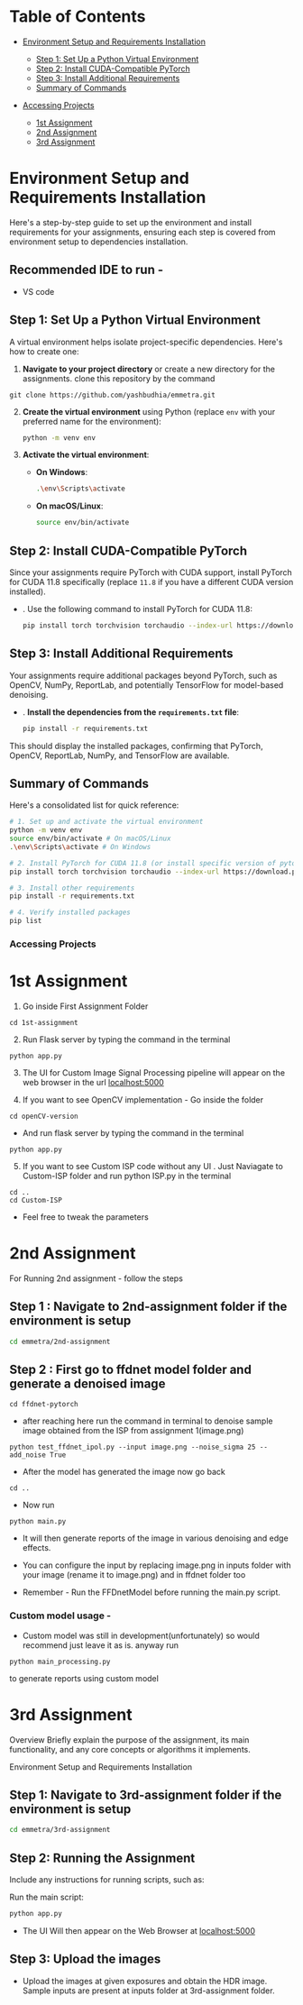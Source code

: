 # Table of Contents

- [Environment Setup and Requirements Installation](#environment-setup-and-requirements-installation)

  - [Step 1: Set Up a Python Virtual Environment](#step-1-set-up-a-python-virtual-environment)
  - [Step 2: Install CUDA-Compatible PyTorch](#step-2-install-cuda-compatible-pytorch)
  - [Step 3: Install Additional Requirements](#step-3-install-additional-requirements)
  - [Summary of Commands](#summary-of-commands)

- [Accessing Projects](#accessing-projects)
  - [1st Assignment](#1st-assignment)
  - [2nd Assignment](#2nd-assignment)
  - [3rd Assignment](#3rd-assignment)

# Environment Setup and Requirements Installation

Here's a step-by-step guide to set up the environment and install requirements for your assignments, ensuring each step is covered from environment setup to dependencies installation.

## Recommended IDE to run -

- VS code

## Step 1: Set Up a Python Virtual Environment

A virtual environment helps isolate project-specific dependencies. Here's how to create one:

1. **Navigate to your project directory** or create a new directory for the assignments. clone this repository by the command

```
git clone https://github.com/yashbudhia/emmetra.git
```

2. **Create the virtual environment** using Python (replace `env` with your preferred name for the environment):

   ```bash
   python -m venv env
   ```

3. **Activate the virtual environment**:

   - **On Windows**:

     ```bash
     .\env\Scripts\activate
     ```

   - **On macOS/Linux**:

     ```bash
     source env/bin/activate
     ```

## Step 2: Install CUDA-Compatible PyTorch

Since your assignments require PyTorch with CUDA support, install PyTorch for CUDA 11.8 specifically (replace `11.8` if you have a different CUDA version installed).

- . Use the following command to install PyTorch for CUDA 11.8:

  ```bash
  pip install torch torchvision torchaudio --index-url https://download.pytorch.org/whl/cu118
  ```

## Step 3: Install Additional Requirements

Your assignments require additional packages beyond PyTorch, such as OpenCV, NumPy, ReportLab, and potentially TensorFlow for model-based denoising.

- . **Install the dependencies from the `requirements.txt` file**:

  ```bash
  pip install -r requirements.txt
  ```

This should display the installed packages, confirming that PyTorch, OpenCV, ReportLab, NumPy, and TensorFlow are available.

## Summary of Commands

Here's a consolidated list for quick reference:

```bash
# 1. Set up and activate the virtual environment
python -m venv env
source env/bin/activate # On macOS/Linux
.\env\Scripts\activate # On Windows

# 2. Install PyTorch for CUDA 11.8 (or install specific version of pytorch for your version of cuda)
pip install torch torchvision torchaudio --index-url https://download.pytorch.org/whl/cu118

# 3. Install other requirements
pip install -r requirements.txt

# 4. Verify installed packages
pip list
```

### Accessing Projects

# 1st Assignment

1. Go inside First Assignment Folder

```
cd 1st-assignment

```

2. Run Flask server by typing the command in the terminal

```
python app.py
```

3. The UI for Custom Image Signal Processing pipeline will appear on the web browser in the url [localhost:5000](http://127.0.0.1:5000)

4. If you want to see OpenCV implementation - Go inside the folder

```
cd openCV-version
```

- And run flask server by typing the command in the terminal

```
python app.py
```

5. If you want to see Custom ISP code without any UI . Just Naviagate to Custom-ISP folder and run python ISP.py in the terminal

```
cd ..
cd Custom-ISP
```

- Feel free to tweak the parameters

# 2nd Assignment

For Running 2nd assignment - follow the steps

## Step 1 : Navigate to 2nd-assignment folder if the environment is setup

```bash
cd emmetra/2nd-assignment
```

## Step 2 : First go to ffdnet model folder and generate a denoised image

```
cd ffdnet-pytorch

```

- after reaching here run the command in terminal to denoise sample image obtained from the ISP from assignment 1(image.png)

```
python test_ffdnet_ipol.py --input image.png --noise_sigma 25 --add_noise True

```

- After the model has generated the image now go back

```
cd ..
```

- Now run

```
python main.py
```

- It will then generate reports of the image in various denoising and edge effects.

- You can configure the input by replacing image.png in inputs folder with your image (rename it to image.png) and in ffdnet folder too

- Remember - Run the FFDnetModel before running the main.py script.

### Custom model usage -

- Custom model was still in development(unfortunately) so would recommend just leave it as is. anyway run

```
python main_processing.py
```

to generate reports using custom model

# 3rd Assignment

Overview
Briefly explain the purpose of the assignment, its main functionality, and any core concepts or algorithms it implements.

Environment Setup and Requirements Installation

## Step 1: Navigate to 3rd-assignment folder if the environment is setup

```bash
cd emmetra/3rd-assignment
```

## Step 2: Running the Assignment

Include any instructions for running scripts, such as:

Run the main script:

```bash
python app.py
```

- The UI Will then appear on the Web Browser at [localhost:5000](http://127.0.0.1:5000)

## Step 3: Upload the images

- Upload the images at given exposures and obtain the HDR image. Sample inputs are present at inputs folder at 3rd-assignment folder.

